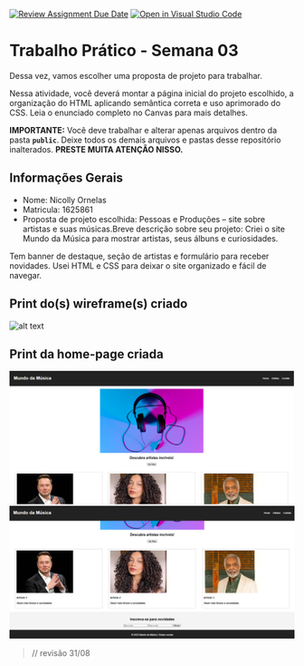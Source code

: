 [![Review Assignment Due Date](https://classroom.github.com/assets/deadline-readme-button-22041afd0340ce965d47ae6ef1cefeee28c7c493a6346c4f15d667ab976d596c.svg)](https://classroom.github.com/a/7wsY_W8o)
[![Open in Visual Studio Code](https://classroom.github.com/assets/open-in-vscode-2e0aaae1b6195c2367325f4f02e2d04e9abb55f0b24a779b69b11b9e10269abc.svg)](https://classroom.github.com/online_ide?assignment_repo_id=20230062&assignment_repo_type=AssignmentRepo)
# Trabalho Prático - Semana 03

Dessa vez, vamos escolher uma proposta de projeto para trabalhar.

Nessa atividade, você deverá montar a página inicial do projeto escolhido, a organização do HTML aplicando semântica correta e uso aprimorado do CSS. Leia o enunciado completo no Canvas para mais detalhes.

**IMPORTANTE:** Você deve trabalhar e alterar apenas arquivos dentro da pasta **`public`**. Deixe todos os demais arquivos e pastas desse repositório inalterados. **PRESTE MUITA ATENÇÃO NISSO.**

## Informações Gerais

- Nome: Nicolly Ornelas 
- Matricula: 1625861
- Proposta de projeto escolhida: Pessoas e Produções – site sobre artistas e suas músicas.Breve descrição sobre seu projeto: Criei o site Mundo da Música para mostrar artistas, seus álbuns e curiosidades.

 Tem banner de destaque, seção de artistas e formulário para receber novidades. Usei HTML e CSS para deixar o site organizado e fácil de navegar.



## Print do(s) wireframe(s) criado

![alt text](public/printesboço.png)



## Print da home-page criada

![alt text](public/print1.png)
![alt text](public/print2.png)

> // revisão 31/08
